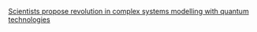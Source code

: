 [Scientists propose revolution in complex systems modelling with quantum technologies](https://qi.tc/qi/113641)